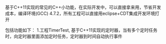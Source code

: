 基于C++11实现的常见的C++小功能，在实际开发中，可以直接拿来用，节省开发成本，编译环境(GCC) 4.7.2，所有工程可以直接用eclipse+CDT集成开发环境打开

包括功能如下：
1.工程TimerTest, 基于C++11实现的定时器，当有多个定时任务时，向定时器里面添加定时任务，定时器到时间自动执行事件
